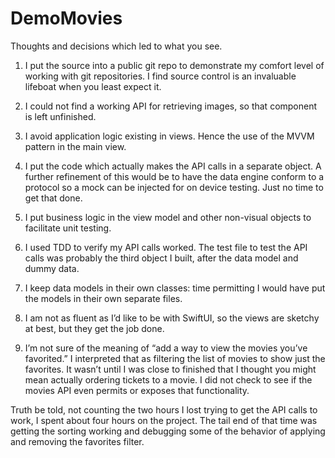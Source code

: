 # DemoMovies

Thoughts and decisions which led to what you see.

1.	I put the source into a public git repo to demonstrate my comfort level of working with git repositories. I find source control is an invaluable lifeboat when you least expect it.

2.	I could not find a working API for retrieving images, so that component is left unfinished.

3.	I avoid application logic existing in views. Hence the use of the MVVM pattern in the main view.

4.	I put the code which actually makes the API calls in a separate object. A further refinement of this would be to have the data engine conform to a protocol so a mock can be injected for on device testing. Just no time to get that done.

5.	I put business logic in the view model and other non-visual objects to facilitate unit testing.

6.	I used TDD to verify my API calls worked. The test file to test the API calls was probably the third object I built, after the data model and dummy data.

7.	I keep data models in their own classes: time permitting I would have put the models in their own separate files.

8.	I am not as fluent as I’d like to be with SwiftUI, so the views are sketchy at best, but they get the job done.

9.	I’m not sure of the meaning of “add a way to view the movies you’ve favorited.” I interpreted that as filtering the list of movies to show just the favorites. It wasn’t until I was close to finished that I thought you might mean actually ordering tickets to a movie. I did not check to see if the movies API even permits or exposes that functionality. 

Truth be told, not counting the two hours I lost trying to get the API calls to work, I spent about four hours on the project. The tail end of that time was getting the sorting working and debugging some of the behavior of applying and removing the favorites filter.

